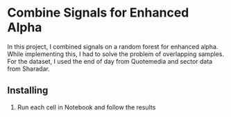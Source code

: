 # Combine Signals for Enhanced Alpha
In this project, I combined signals on a random forest for enhanced alpha. 
While implementing this, I had to solve the problem of overlapping samples. 
For the dataset, I used the end of day from Quotemedia and sector data from Sharadar.

## Installing
1. Run each cell in Notebook and follow the results
